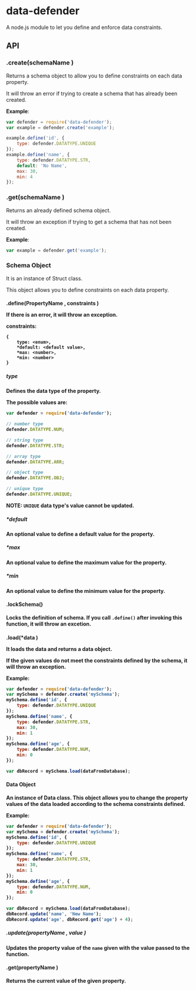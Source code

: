 # data-defender

A node.js module to let you define and enforce data constraints.

## API

### .create(schemaName <string>)

Returns a schema object to allow you to define constraints on each data property.

It will throw an error if trying to create a schema that has already been created.

**Example**:

```javascript
var defender = require('data-defender');
var example = defender.create('example');

example.define('id', {
	type: defender.DATATYPE.UNIQUE
});
example.define('name', {
	type: defender.DATATYPE.STR,
	default: 'No Name',
	max: 30,
	min: 4
});
```

### .get(schemaName <string>)

Returns an already defined schema object.

It will throw an exception if trying to get a schema that has not been created.

**Example**:

```javascript
var example = defender.get('example');
```

### Schema Object

It is an instance of Struct class.

This object allows you to define constraints on each data property.

#### .define(PropertyName <string>, constraints <object>)

If there is an error, it will throw an exception.

**constraints**:

```
{
	type: <enum>,
	*default: <default value>,
	*max: <number>,
	*min: <number> 
}
```

##### type

Defines the data type of the property.

The possible values are:

```javascript
var defender = require('data-defender');

// number type
defender.DATATYPE.NUM;

// string type
defender.DATATYPE.STR;

// array type
defender.DATATYPE.ARR;

// object type
defender.DATATYPE.OBJ;

// unique type
defender.DATATYPE.UNIQUE;
```

**NOTE**: `UNIQUE` data type's value cannot be updated.

##### *default

An optional value to define a default value for the property.

##### *max

An optional value to define the maximum value for the property.

##### *min

An optional value to define the minimum value for the property.

#### .lockSchema()

Locks the definition of schema. If you call `.define()` after invoking this function, it will throw an excetion.

#### .load(*data <object>)

It loads the data and returns a data object.

If the given values do not meet the constraints defined by the schema, it will throw an exception.

**Example**:

```javascript
var defender = require('data-defender');
var mySchema = defender.create('mySchema');
mySchema.define('id', {
	type: defender.DATATYPE.UNIQUE
});
mySchema.define('name', {
	type: defender.DATATYPE.STR,
	max: 30,
	min: 1
});
mySchema.define('age', {
	type: defender.DATATYPE.NUM,
	min: 0
});

var dbRecord = mySchema.load(dataFromDatabase);
```

#### Data Object

An instance of Data class. This object allows you
to change the property values of the data loaded according to the schema constraints defined.

**Example**:

```javascript
var defender = require('data-defender');
var mySchema = defender.create('mySchema');
mySchema.define('id', {
	type: defender.DATATYPE.UNIQUE
});
mySchema.define('name', {
	type: defender.DATATYPE.STR,
	max: 30,
	min: 1
});
mySchema.define('age', {
	type: defender.DATATYPE.NUM,
	min: 0
});

var dbRecord = mySchema.load(dataFromDatabase);
dbRecord.update('name', 'New Name');
dbRecord.update('age', dbRecord.get('age') + 4);
```

##### .update(propertyName <string>, value <mix>)

Updates the property value of the `name` given with the value passed to the function.

#### .get(propertyName <string>)

Returns the current value of the given property.

